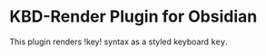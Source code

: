 # KBD-Render Plugin for Obsidian

This plugin renders !key! syntax as a styled keyboard <kbd>key</kbd>.
